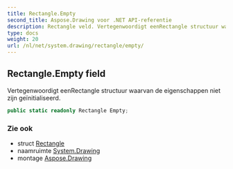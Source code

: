 ```yaml
---
title: Rectangle.Empty
second_title: Aspose.Drawing voor .NET API-referentie
description: Rectangle veld. Vertegenwoordigt eenRectangle structuur waarvan de eigenschappen niet zijn geïnitialiseerd.
type: docs
weight: 20
url: /nl/net/system.drawing/rectangle/empty/
---
```

## Rectangle.Empty field

Vertegenwoordigt eenRectangle structuur waarvan de eigenschappen niet zijn geïnitialiseerd.

```csharp
public static readonly Rectangle Empty;
```

### Zie ook

* struct [Rectangle](../)
* naamruimte [System.Drawing](../../rectangle/)
* montage [Aspose.Drawing](../../../)


